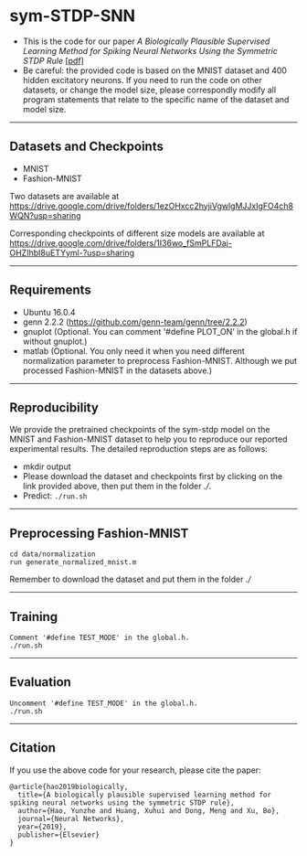# sym-STDP-SNN
- This is the code for our paper *A Biologically Plausible Supervised Learning Method
for Spiking Neural Networks Using the Symmetric STDP Rule* [[pdf]](https://arxiv.org/abs/1812.06574)
- Be careful: the provided code is based on the MNIST dataset and 400 hidden excitatory neurons. If you need to run the code on other datasets, or change the model size, please correspondly modify all program statements that relate to the specific name of the dataset and model size.

***********************************************************

## Datasets and Checkpoints
* MNIST
* Fashion-MNIST

Two datasets are available at https://drive.google.com/drive/folders/1ezOHxcc2hyjiVgwlgMJJxIgFO4ch8WQN?usp=sharing

Corresponding checkpoints of different size models are available at https://drive.google.com/drive/folders/1I36wo_fSmPLFDaj-OHZIhbI8uETYyml-?usp=sharing
***************************************************************

## Requirements
* Ubuntu 16.0.4
* genn 2.2.2 (https://github.com/genn-team/genn/tree/2.2.2)
* gnuplot (Optional. You can comment '#define PLOT_ON' in the global.h if without gnuplot.)
* matlab (Optional. You only need it when you need different normalization parameter to preprocess Fashion-MNIST. Although we put processed Fashion-MNIST in the datasets above.)

***************************************************************

## Reproducibility
We provide the pretrained checkpoints of the sym-stdp model on the MNIST and Fashion-MNIST dataset to help you to reproduce our reported experimental results. The detailed reproduction steps are as follows:

- mkdir output
- Please download the dataset and checkpoints first by clicking on the link provided above, then put them in the folder *./*.
- Predict: ```./run.sh```

***************************************************************

## Preprocessing Fashion-MNIST
```
cd data/normalization
run generate_normalized_mnist.m
```
Remember to download the dataset and put them in the folder *./*

***************************************************************

## Training
```
Comment '#define TEST_MODE' in the global.h.
./run.sh
```

****************************************************************

## Evaluation
```
Uncomment '#define TEST_MODE' in the global.h.
./run.sh
```

*******************************************************************

## Citation
If you use the above code for your research, please cite the paper:

```
@article{hao2019biologically,
  title={A biologically plausible supervised learning method for spiking neural networks using the symmetric STDP rule},
  author={Hao, Yunzhe and Huang, Xuhui and Dong, Meng and Xu, Bo},
  journal={Neural Networks},
  year={2019},
  publisher={Elsevier}
}
```
